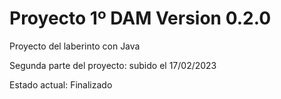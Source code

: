 # Proyecto 1º DAM Version 0.2.0
Proyecto del laberinto con Java

Segunda parte del proyecto: subido el 17/02/2023

Estado actual: Finalizado
